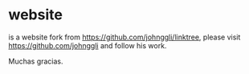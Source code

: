 # website
is a website fork from https://github.com/johnggli/linktree, please visit https://github.com/johnggli and follow his work. 

Muchas gracias.